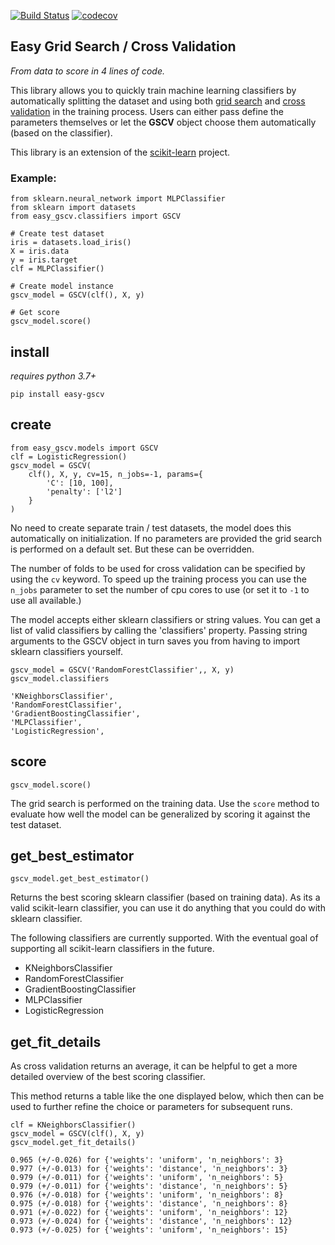[![Build Status](https://travis-ci.org/Jasper-Koops/easy-gscv.svg?branch=master)](https://travis-ci.org/Jasper-Koops/easy-gscv)
[![codecov](https://codecov.io/gh/Jasper-Koops/easy-gscv/branch/master/graph/badge.svg)](https://codecov.io/gh/Jasper-Koops/easy-gscv)

## Easy Grid Search / Cross Validation

*From data to score in 4 lines of code.*

This library allows you to quickly train machine learning classifiers by
automatically splitting the dataset and using both
[grid search](https://en.wikipedia.org/wiki/Hyperparameter_optimization) and [cross validation](https://en.wikipedia.org/wiki/Cross-validation_(statistics)) in the training process. Users can either pass define the parameters themselves or let the **GSCV** object
choose them automatically (based on the classifier).

This library is an extension of the [scikit-learn](http://scikit-learn.org/stable/index.html) project.


### Example:

```
from sklearn.neural_network import MLPClassifier
from sklearn import datasets
from easy_gscv.classifiers import GSCV

# Create test dataset
iris = datasets.load_iris()
X = iris.data
y = iris.target
clf = MLPClassifier()

# Create model instance
gscv_model = GSCV(clf(), X, y)

# Get score
gscv_model.score()

```


## install

*requires python 3.7+*

```
pip install easy-gscv
```


## create

```
from easy_gscv.models import GSCV
clf = LogisticRegression()
gscv_model = GSCV(
    clf(), X, y, cv=15, n_jobs=-1, params={
        'C': [10, 100],
        'penalty': ['l2']
    }
)
```

No need to create separate train / test datasets, the model does this
automatically on initialization.
If no parameters are provided the grid search is performed on a default set.
But these can be overridden.

The number of folds to be used for cross validation can be specified
by using the `cv` keyword.
To speed up the training process you can use the `n_jobs` parameter to
set the number of cpu cores to use (or set it to `-1` to use all available.)

The model accepts either sklearn classifiers or string values.
You can get a list of valid classifiers by calling the 'classifiers' property. Passing string arguments to the GSCV object in turn saves
you from having to import sklearn classifiers yourself.

```
gscv_model = GSCV('RandomForestClassifier',, X, y)
gscv_model.classifiers

'KNeighborsClassifier',
'RandomForestClassifier',
'GradientBoostingClassifier',
'MLPClassifier',
'LogisticRegression',
```


## score

```
gscv_model.score()
```

The grid search is performed on the training data. Use the `score` method to evaluate
how well the model can be generalized by scoring it against the test dataset.


## get_best_estimator

```
gscv_model.get_best_estimator()
```

Returns the best scoring sklearn classifier (based on training data).
As its a valid scikit-learn classifier, you can use it do anything that
you could do with sklearn classifier.

The following classifiers are currently supported. With the eventual goal of
supporting all scikit-learn classifiers in the future.

* KNeighborsClassifier
* RandomForestClassifier
* GradientBoostingClassifier
* MLPClassifier
* LogisticRegression


## get_fit_details

As cross validation returns an average, it can be helpful to
get a more detailed overview of the best scoring classifier.

This method returns a table like the one displayed below, which
then can be used to further refine the choice or parameters for
subsequent runs.

```
clf = KNeighborsClassifier()
gscv_model = GSCV(clf(), X, y)
gscv_model.get_fit_details()

0.965 (+/-0.026) for {'weights': 'uniform', 'n_neighbors': 3}
0.977 (+/-0.013) for {'weights': 'distance', 'n_neighbors': 3}
0.979 (+/-0.011) for {'weights': 'uniform', 'n_neighbors': 5}
0.979 (+/-0.011) for {'weights': 'distance', 'n_neighbors': 5}
0.976 (+/-0.018) for {'weights': 'uniform', 'n_neighbors': 8}
0.975 (+/-0.018) for {'weights': 'distance', 'n_neighbors': 8}
0.971 (+/-0.022) for {'weights': 'uniform', 'n_neighbors': 12}
0.973 (+/-0.024) for {'weights': 'distance', 'n_neighbors': 12}
0.973 (+/-0.025) for {'weights': 'uniform', 'n_neighbors': 15}

```

